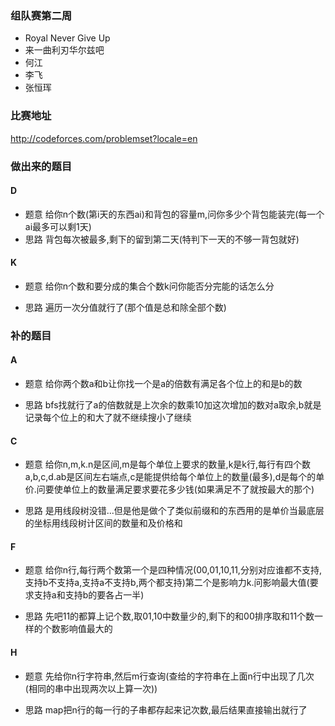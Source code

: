 ### 组队赛第二周
* Royal Never Give Up
* 来一曲利刃华尔兹吧
* 何江
* 李飞 
* 张恒珲 

### 比赛地址
http://codeforces.com/problemset?locale=en

### 做出来的题目

#### D

* 题意
给你n个数(第i天的东西ai)和背包的容量m,问你多少个背包能装完(每一个ai最多可以剩1天)
* 思路
背包每次被最多,剩下的留到第二天(特判下一天的不够一背包就好)

#### K

* 题意
给你n个数和要分成的集合个数k问你能否分完能的话怎么分

* 思路
遍历一次分值就行了(那个值是总和除全部个数)

### 补的题目

#### A

* 题意
给你两个数a和b让你找一个是a的倍数有满足各个位上的和是b的数

* 思路
bfs找就行了a的倍数就是上次余的数乘10加这次增加的数对a取余,b就是记录每个位上的和大了就不继续搜小了继续
#### C

* 题意
给你n,m,k.n是区间,m是每个单位上要求的数量,k是k行,每行有四个数a,b,c,d.ab是区间左右端点,c是能提供给每个单位上的数量(最多),d是每个的单价.问要使单位上的数量满足要求要花多少钱(如果满足不了就按最大的那个)

* 思路
是用线段树没错...但是他是做个了类似前缀和的东西用的是单价当最底层的坐标用线段树计区间的数量和及价格和
#### F

* 题意
给你n行,每行两个数第一个是四种情况(00,01,10,11,分别对应谁都不支持,支持b不支持a,支持a不支持b,两个都支持)第二个是影响力k.问影响最大值(要求支持a和支持b的要各占一半)

* 思路
先吧11的都算上记个数,取01,10中数量少的,剩下的和00排序取和11个数一样的个数影响值最大的
#### H

* 题意
先给你n行字符串,然后m行查询(查给的字符串在上面n行中出现了几次(相同的串中出现两次以上算一次))

* 思路
map把n行的每一行的子串都存起来记次数,最后结果直接输出就行了






